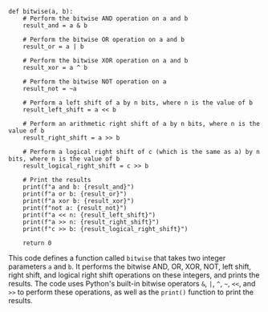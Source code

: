 ```
def bitwise(a, b):
    # Perform the bitwise AND operation on a and b
    result_and = a & b

    # Perform the bitwise OR operation on a and b
    result_or = a | b

    # Perform the bitwise XOR operation on a and b
    result_xor = a ^ b

    # Perform the bitwise NOT operation on a
    result_not = ~a

    # Perform a left shift of a by n bits, where n is the value of b
    result_left_shift = a << b

    # Perform an arithmetic right shift of a by n bits, where n is the value of b
    result_right_shift = a >> b

    # Perform a logical right shift of c (which is the same as a) by n bits, where n is the value of b
    result_logical_right_shift = c >> b

    # Print the results
    print(f"a and b: {result_and}")
    print(f"a or b: {result_or}")
    print(f"a xor b: {result_xor}")
    print(f"not a: {result_not}")
    print(f"a << n: {result_left_shift}")
    print(f"a >> n: {result_right_shift}")
    print(f"c >> b: {result_logical_right_shift}")

    return 0
```
This code defines a function called `bitwise` that takes two integer parameters `a` and `b`. It performs the bitwise AND, OR, XOR, NOT, left shift, right shift, and logical right shift operations on these integers, and prints the results. The code uses Python's built-in bitwise operators `&`, `|`, `^`, `~`, `<<`, and `>>` to perform these operations, as well as the `print()` function to print the results.

